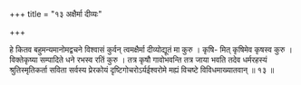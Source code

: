 +++
title = "१३ अक्षैर्मा दीव्यः"

+++

हे कितव बहुमन्यमानोमद्वचने विश्वासं कुर्वन् त्वमक्षैर्मा दीव्योद्यूतं मा कुरु । कृषि- मित् कृषिमेव कृषस्व कुरु । विक्तेकृष्या सम्पादिते धने रभस्व रतिं कुरु । तत्र कृषौ गावोभवन्ति तत्र जाया भवति तदेव धर्मरहस्यं श्रुतिस्मृतिकर्ता सविता सर्वस्य प्रेरकोयं दृष्टिगोचरोऽर्यईश्वरोमे मह्यं विचष्टे विविधमाख्यातवान् ॥ १३ ॥